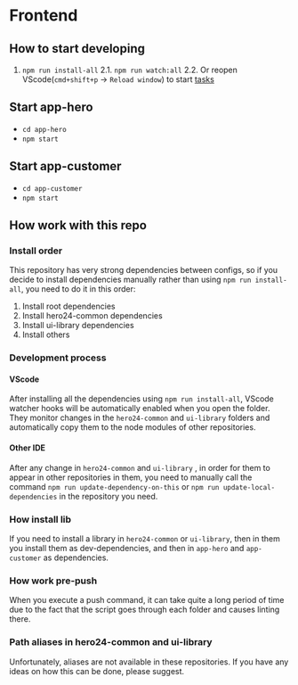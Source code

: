 # Frontend

## How to start developing

1. `npm run install-all`
   2.1. `npm run watch:all`
   2.2. Or reopen VScode(`cmd+shift+p` -> `Reload window`) to start [tasks](#vscode)

## Start app-hero

- `cd app-hero`
- `npm start`

## Start app-customer

- `cd app-customer`
- `npm start`

## How work with this repo

### Install order

This repository has very strong dependencies between configs, so if you decide to install dependencies manually rather than using `npm run install-all`, you need to do it in this order:

1. Install root dependencies
2. Install hero24-common dependencies
3. Install ui-library dependencies
4. Install others

### Development process

#### VScode

After installing all the dependencies using `npm run install-all`, VScode watcher hooks will be automatically enabled when you open the folder. They monitor changes in the `hero24-common` and `ui-library` folders and automatically copy them to the node modules of other repositories.

#### Other IDE

After any change in `hero24-common` and `ui-library` , in order for them to appear in other repositories in them, you need to manually call the command `npm run update-dependency-on-this` or `npm run update-local-dependencies` in the repository you need.

### How install lib

If you need to install a library in `hero24-common` or `ui-library`, then in them you install them as dev-dependencies, and then in `app-hero` and `app-customer` as dependencies.

### How work pre-push

When you execute a push command, it can take quite a long period of time due to the fact that the script goes through each folder and causes linting there.

### Path aliases in hero24-common and ui-library

Unfortunately, aliases are not available in these repositories. If you have any ideas on how this can be done, please suggest.
